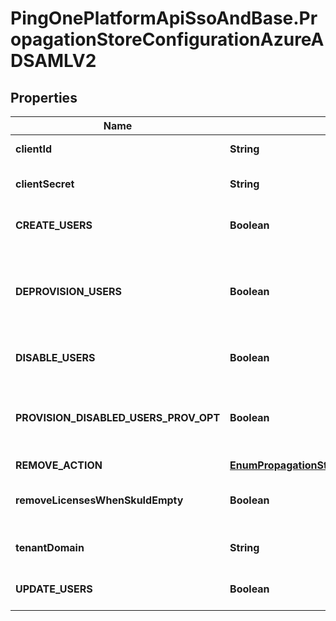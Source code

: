 # PingOnePlatformApiSsoAndBase.PropagationStoreConfigurationAzureADSAMLV2

## Properties

Name | Type | Description | Notes
------------ | ------------- | ------------- | -------------
**clientId** | **String** | The Azure Active Directory client ID. | 
**clientSecret** | **String** | The Azure Active Directory client secret. | 
**CREATE_USERS** | **Boolean** | Whether or not users are allowed to be created. | [optional] 
**DEPROVISION_USERS** | **Boolean** | Whether or not users are allowed to be deprovisioned (removed) following action specified in &#x60;REMOVE_ACTION&#x60;. | [optional] 
**DISABLE_USERS** | **Boolean** | Whether or not users are allowed to be disabled. | [optional] 
**PROVISION_DISABLED_USERS_PROV_OPT** | **Boolean** | Whether or not disabled users can be provisioned. Defaults to &#x60;true&#x60; and, if used, must be set to &#x60;true&#x60;. | [optional] [default to true]
**REMOVE_ACTION** | [**EnumPropagationStoreTypeRemoveActionDisableDelete**](EnumPropagationStoreTypeRemoveActionDisableDelete.md) |  | [optional] 
**removeLicensesWhenSkuIdEmpty** | **Boolean** | Whether or not remove licenses from user when &#x60;skuId&#x60; is empty. | 
**tenantDomain** | **String** | The account&#39;s Azure Active Directory domain. | 
**UPDATE_USERS** | **Boolean** | Whether or not users are allowed to be updated. | [optional] 


